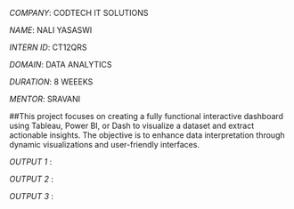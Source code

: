 *COMPANY*: CODTECH IT SOLUTIONS

*NAME*: NALI YASASWI

*INTERN ID*: CT12QRS

*DOMAIN*: DATA ANALYTICS

*DURATION*: 8 WEEEKS

*MENTOR*: SRAVANI 

##This project focuses on creating a fully functional interactive dashboard using Tableau, Power BI, or Dash to visualize a dataset and extract actionable insights. The objective is to enhance data interpretation through dynamic visualizations and user-friendly interfaces.

*OUTPUT 1* : 

*OUTPUT 2* : 

*OUTPUT 3* : 
